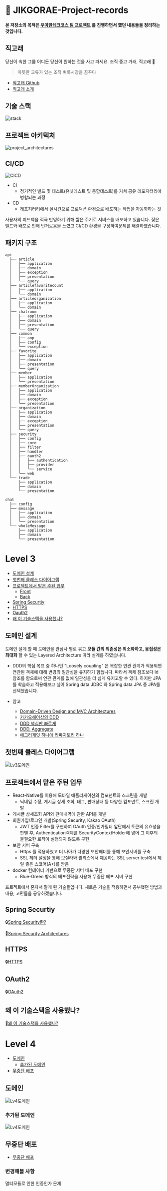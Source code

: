 # 🐳 JIKGORAE-Project-records
#### 본 저장소의 목적은 [우아한테크코스 팀 프로젝트](https://github.com/woowacourse-teams) 를 진행하면서 했던 내용들을 정리하는 것입니다.  

## 직고래 
당신이 속한 그룹 어디든 당신이 원하는 것을 사고 파세요. 조직 중고 거래, 직고래 🐳

> 따뜻한 교류가 있는 조직 벼룩시장을 꿈꾸다

- [직고래 Github](https://github.com/woowacourse-teams/2020-seller-lee-company)
- [직고래 소개](https://sites.google.com/woowahan.com/wooteco-demo/직고래)

## 기술 스택
![stack](images/stack.png)

## 프로젝트 아키텍처
![project_architectures](images/project_architectures.png)
## CI/CD
![CICD](images/CICD.png)
- CI
    - 정기적인 빌드 및 테스트(유닛테스트 및 통합테스트)를 거쳐 공유 레포지터리에 병합되는 과정
- CD
    - 레포지터리에서 실시간으로 프로덕션 환경으로 배포하는 작업을 자동화하는 것     

사용자의 피드백을 적극 반영하기 위해 짧은 주기로 서비스를 배포하고 있습니다.
잦은 빌드와 배포로 인해 번거로움을 느꼈고 CI/CD 환경을 구성하여문제를 해결하였습니다.
## 패키지 구조
```gherkin
api
  ├── article
  │   ├── application
  │   ├── domain
  │   ├── exception
  │   ├── presentation
  │   └── query
  ├── articlefavoritecount
  │   ├── application
  │   └── domain
  ├── articleorganization
  │   ├── application
  │   └── domain
  ├── chatroom
  │   ├── application
  │   ├── domain
  │   ├── presentation
  │   └── query
  ├── common
  │   ├── aop
  │   ├── config
  │   └── exception
  ├── favorite
  │   ├── application
  │   ├── domain
  │   ├── presentation
  │   └── query
  ├── member
  │   ├── application
  │   └── presentation
  ├── memberOrganization
  │   ├── application
  │   ├── domain
  │   ├── exception
  │   └── presentation
  ├── organization
  │   ├── application
  │   ├── domain
  │   ├── exception
  │   ├── presentation
  │   └── query
  ├── security
  │   ├── config
  │   ├── core
  │   ├── filter
  │   ├── handler
  │   ├── oauth2
  │   │   ├── authentication
  │   │   ├── provider
  │   │   └── service
  │   └── web
  └── trade
      ├── application
      ├── domain
      └── presentation
```
```gherkin
chat
  ├── config
  ├── message
  │   ├── application
  │   ├── domain
  │   └── presentation
  └── wholeMessage
      ├── application
      ├── domain
      └── presentation
```

# Level 3
  * [도메인 설계](#도메인-설계)
  * [첫번째 클레스 다이어그램](#첫번째-클레스-다이어그램)
  * [프로젝트에서 맡은 주된 업무](#프로젝트에서-맡은-주된-업무)
    + [Front](#front)
    + [Back](#back)
  * [Spring Securtiy](#spring-securtiy)
  * [HTTPS](#https)
  * [Oauth2](#oauth2)
  * [왜 이 기술스택을 사용했나?](#왜-이-기술스택을-사용했나?)
  
## 도메인 설계
도메인 설계 할 때 도메인을 관심사 별로 묶고 **모듈 간의 의존성은 최소화하고, 응집성은 최대화** 할 수 있는 Layered Architecture 따라 설계를 하였습니다.

- DDD의 핵심 목표 중 하나인 "Loosely coupling" 은 복잡한 연관 관계가 적용되면 연관된 객체에 대해 변경의 일관성을 유지하기 힘듭니다. 따라서 객체 참조보다
Id 참조를 함으로써 연관 관계를 없애 일관성을 더 쉽게 유지고할 수 있다. 하지만 JPA를 학습하고 적용해보고 싶어 Spring data JDBC 와 Spring data JPA 중 JPA를 선택했습니다.

- 참고
    - [Domain-Driven Design and MVC Architectures](https://blog.fedecarg.com/2009/03/11/domain-driven-design-and-mvc-architectures/)
    - [카카오헤어샵의 DDD](https://brunch.co.kr/@cg4jins/7) 
    - [DDD 핵심만 빠르게](https://happycloud-lee.tistory.com/94)
    - [DDD, Aggregate](https://medium.com/@chanhyeonglee/ddd-aggregate-애그리거트-98d9c1313c23)
    - [애그리게잇 하나에 리파지토리 하나](https://medium.com/@SlackBeck/애그리게잇-하나에-리파지토리-하나-f97a69662f63)
    
## 첫번째 클레스 다이어그램
![Lv3도메인](images/Lv3_domain.png) 

## 프로젝트에서 맡은 주된 업무
- React-Native를 이용해 모바일 애플리케이션의 컴포넌트와 스크린을 개발
    - 닉네임 수정, 게시글 상세 조회, 태그, 판매상태 등 다양한 컴포넌트, 스크린 개발
- 게시글 상세조회 API와 판매내역에 관한 API를 개발
- 회원가입/로그인 개발(Spring Security, Kakao OAuth)
    - JWT 인증 Filter를 구현하여 OAuth 인증/인가필터 앞단에서 토큰의 유효성을 판별 후, Authentication객체를 SecurityContextHolder에 넣어 그 이후의 불필요한 로직이 실행되지 않도록 구현
- 보안 서버 구축
    - Https 를 적용하였고 더 나아가 다양한 보안헤더를 통해 보안서버를 구축
    - SSL 헤더 설정을 통해 모질라와 퀄리스에서 제공하는 SSL server test에서 제일 좋은 스코어(A+)를 받음
- docker 컨테이너 기반으로 무중단 서버 배포 구현
    - Blue-Green 방식의 배포전략을 사용해 무중단 배포 서버 구현 

프로젝트에서 혼자서 맡게 된 기술들입니다. 새로운 기술을 적용하면서 공부했던 방법과 내용, 고민들을 공유하겠습니다.

## Spring Securtiy
🔒[Spring Security란?](security/Security.md)

🔑[Spring Security Architectures](security/SecurityArchitectures.md)

## HTTPS

🔒[HTTPS](security/https.md)

## OAuth2

🔒[OAuth2](security/OAuth.md)

## 왜 이 기술스택을 사용했나?

🤵[왜 이 기술스택을 사용했나?](TroubleShoot.md)

# Level 4
 * [도메인](#도메인)
    + [추가된 도메인](#추가된-도메인)
 * [무중단 배포](#무중단배포)
## 도메인
![Lv4도메인](images/Lv4_domain.png)
### 추가된 도메인
![Lv4도메인](images/Lv4_additional_domain.png)

## 무중단 배포
- [무중단 배포](deploy/deploy.md)

### 변경해볼 사항 
멀티모듈로 인한 인증인가 문제 
